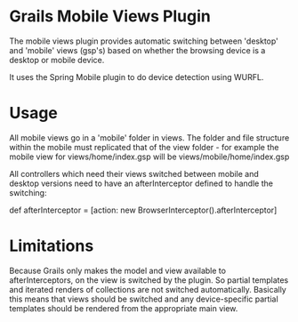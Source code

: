 Grails Mobile Views Plugin
==========================

The mobile views plugin provides automatic switching between 'desktop' and 'mobile' views (gsp's) based on whether the browsing device is a desktop or mobile device.

It uses the Spring Mobile plugin to do device detection using WURFL.


Usage
=====

All mobile views go in a 'mobile' folder in views. The folder and file structure within the mobile must replicated that of the view folder - for example the mobile view for views/home/index.gsp will be views/mobile/home/index.gsp

All controllers which need their views switched between mobile and desktop versions need to have an afterInterceptor defined to handle the switching:

def afterInterceptor = [action: new BrowserInterceptor().afterInterceptor]


Limitations
===========

Because Grails only makes the model and view available to afterInterceptors, on the view is switched by the plugin. So partial templates and iterated renders of collections are not switched automatically. Basically this means that views should be switched and any device-specific partial templates should be rendered from the appropriate main view.
